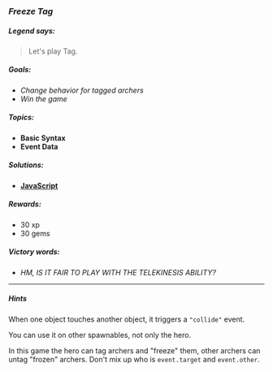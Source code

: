 ### _Freeze Tag_

##### _Legend says:_
> Let's play Tag.

##### _Goals:_
+ _Change behavior for tagged archers_
+ _Win the game_

##### _Topics:_
+ **Basic Syntax**
+ **Event Data**

##### _Solutions:_
+ **[JavaScript](freezeTag.js)**

##### _Rewards:_
+ 30 xp
+ 30 gems

##### _Victory words:_
+ _HM, IS IT FAIR TO PLAY WITH THE TELEKINESIS ABILITY?_

___

##### _Hints_

When one object touches another object, it triggers a `"collide"` event.

You can use it on other spawnables, not only the hero.

In this game the hero can tag archers and "freeze" them, other archers can untag "frozen" archers. Don't mix up who is `event.target` and `event.other`.
